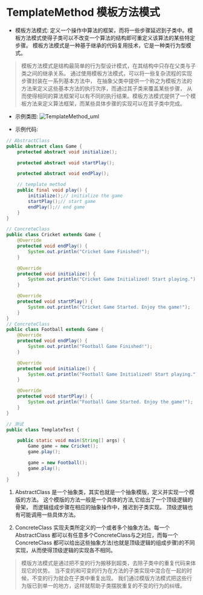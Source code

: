 # TemplateMethod 模板方法模式

- 模板方法模式:
定义一个操作中算法的框架，而将一些步骤延迟到子类中。模板方法模式使得子类可以不改变一个算法的结构即可重定义该算法的某些特定步骤。
模板方法模式是一种基于继承的代码复用技术，它是一种类行为型模式。

>  模板方法模式是结构最简单的行为型设计模式，在其结构中只存在父类与子类之间的继承关系。
通过使用模板方法模式，可以将一些复杂流程的实现步骤封装在一系列基本方法中，
在抽象父类中提供一个称之为模板方法的方法来定义这些基本方法的执行次序，而通过其子类来覆盖某些步骤，
从而使得相同的算法框架可以有不同的执行结果。模板方法模式提供了一个模板方法来定义算法框架，而某些具体步骤的实现可以在其子类中完成。

- 示例类图:
![TemplateMethod_uml](http://git.oschina.net/longshu/DesignPatterns/raw/master/images/15.TemplateMethod_uml.png)

- 示例代码:
```java
// AbstractClass
public abstract class Game {
	protected abstract void initialize();

	protected abstract void startPlay();

	protected abstract void endPlay();

	// template method
	public final void play() {
		initialize();// initialize the game
		startPlay();// start game
		endPlay();// end game
	}
}

// ConcreteClass
public class Cricket extends Game {
	@Override
	protected void endPlay() {
		System.out.println("Cricket Game Finished!");
	}

	@Override
	protected void initialize() {
		System.out.println("Cricket Game Initialized! Start playing.");
	}

	@Override
	protected void startPlay() {
		System.out.println("Cricket Game Started. Enjoy the game!");
	}
}
// ConcreteClass
public class Football extends Game {
	@Override
	protected void endPlay() {
		System.out.println("Football Game Finished!");
	}

	@Override
	protected void initialize() {
		System.out.println("Football Game Initialized! Start playing.");
	}

	@Override
	protected void startPlay() {
		System.out.println("Football Game Started. Enjoy the game!");
	}
}

// 测试
public class TemplateTest {

	public static void main(String[] args) {
		Game game = new Cricket();
		game.play();

		game = new Football();
		game.play();
	}
}
```

1. AbstractClass
是一个抽象类，其实也就是一个抽象模版，定义并实现一个模版的方法。
这个模版的方法一般是一个具体的方法,它给出了一个顶级逻辑的骨架，
而逻辑组成步骤在相应的抽象操作中，推迟到子类实现。
顶级逻辑也有可能调用一些具体方法。

2. ConcreteClass
实现夫类所定义的一个或者多个抽象方法。每一个AbstractClass
都可以有任意多个ConcreteClass与之对应，而每一个ConcreteClass
都可以给出这些抽象方法(也就是顶级逻辑的组成步骤)的不同实现，从而使得顶级逻辑的实现各不相同。

> 模版方法模式是通过把不变的行为搬移到超类，去除子类中的重复代码来体现它的优势。
当不变的和可变的行为在方法的子类实现中混合在一起的时候，不变的行为就会在子类中重复出现。
我们通过模版方法模式把这些行为版已到单一的地方，这样就帮助子类摆脱重复的不变的行为的纠缠。
